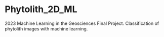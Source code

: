 # Phytolith_2D_ML
2023 Machine Learning in the Geosciences Final Project. Classification of phytolith images with machine learning.
